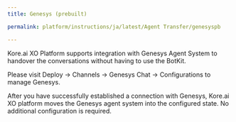 ```yaml
---
title: Genesys (prebuilt)

permalink: platform/instructions/ja/latest/Agent Transfer/genesyspb

---
```


<container>

Kore.ai XO Platform supports integration with Genesys Agent System to handover the conversations without having to use the BotKit.
  
Please visit Deploy → Channels → Genesys Chat → Configurations to manage Genesys. 
  
After you have successfully established a connection with Genesys, Kore.ai XO platform moves the Genesys agent system into the configured state. No additional configuration is required.

</container>
